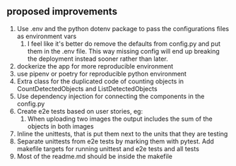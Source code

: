 ## proposed improvements
1. Use .env and the python dotenv package to pass the configurations files as environment vars
   1. I feel like it's better do remove the defaults from config.py and put them in the .env file. This way missing config will end up breaking the deployment instead sooner rather than later.
2. dockerize the app for more reproducible environment
3. use pipenv or poetry for reproducible python environment
4. Extra class for the duplicated code of counting objects in CountDetectedObjects and ListDetectedObjects
5. Use dependency injection for connecting the components in the config.py
6. Create e2e tests based on user stories, eg:
   1. When uploading two images the output includes the sum of the objects in both images
7. Inline the unittests, that is put them next to the units that they are testing
8. Separate unittests from e2e tests by marking them with pytest. Add makefile targets for running unittest and e2e tests and all tests
9. Most of the readme.md should be inside the makefile
